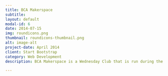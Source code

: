 ```yaml
---
title: BCA Makerspace
subtitle: 
layout: default
modal-id: 6
date: 2014-07-15
img: roundicons.png
thumbnail: roundicons-thumbnail.png
alt: image-alt
project-date: April 2014
client: Start Bootstrap
category: Web Development
description: BCA Makerspace is a Wednesday Club that is run during the last hour of Wednesday's every week. In the this, students have access to the entire BCA Makerspace and are allowed to complete projects that they desire to. During my time in that club, I learned how to use the laser cutter and worked on my 3lb Battlebot.

---
```

